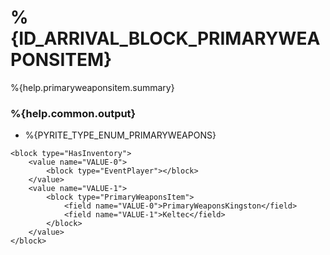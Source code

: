 # %{ID_ARRIVAL_BLOCK_PRIMARYWEAPONSITEM}

%{help.primaryweaponsitem.summary}

### %{help.common.output}

-   %{PYRITE_TYPE_ENUM_PRIMARYWEAPONS}

```
<block type="HasInventory">
    <value name="VALUE-0">
        <block type="EventPlayer"></block>
    </value>
    <value name="VALUE-1">
        <block type="PrimaryWeaponsItem">
            <field name="VALUE-0">PrimaryWeaponsKingston</field>
            <field name="VALUE-1">Keltec</field>
        </block>
    </value>
</block>
```
